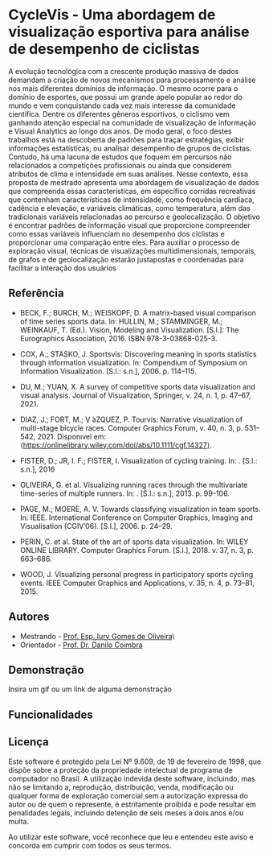 
# CycleVis - Uma abordagem de visualização esportiva para análise de desempenho de ciclistas 

A evolução tecnológica com a crescente produção massiva de dados demandam a criação
de novos mecanismos para processamento e análise nos mais diferentes domínios de informação. O mesmo ocorre para o domínio de esportes, que possui um grande apelo popular ao redor do mundo e vem conquistando cada vez mais interesse da comunidade científica. Dentre os diferentes gêneros esportivos, o ciclismo vem ganhando atenção especial na comunidade de visualização de informação e Visual Analytics ao longo dos anos. De modo geral, o foco destes trabalhos está na descoberta de padrões para traçar estratégias, exibir informações estatísticas, ou analisar desempenho de grupos de ciclistas. Contudo, há uma lacuna de estudos que foquem em percursos não relacionados a competições profissionais ou ainda que considerem atributos de clima e intensidade em suas análises. Nesse contexto, essa proposta de mestrado apresenta uma abordagem de visualização de dados que compreenda essas características, em específico corridas recreativas que contenham características de intensidade, como frequência cardíaca, cadência e elevação, e variáveis climáticas, como temperatura, além das tradicionais variáveis relacionadas ao
percurso e geolocalização. O objetivo é encontrar padrões de informação visual que proporcione compreender como essas variáveis influenciam no desempenho dos ciclistas e proporcionar uma comparação entre eles. Para auxiliar o processo de exploração visual, técnicas de visualizações multidimensionais, temporais, de grafos e de geolocalização estarão justapostas e coordenadas para facilitar a interação dos usuários


## Referência

 - BECK, F.; BURCH, M.; WEISKOPF, D. A matrix-based visual comparison of time series sports data. In: HULLIN, M.; STAMMINGER, M.; WEINKAUF, T. (Ed.). Vision, Modeling and Visualization. [S.l.]: The Eurographics Association, 2016. ISBN 978-3-03868-025-3.

 - COX, A.; STASKO, J. Sportsvis: Discovering meaning in sports statistics through information visualization. In: Compendium of Symposium on Information Visualization. [S.l.: s.n.], 2006. p. 114–115.

- DU, M.; YUAN, X. A survey of competitive sports data visualization and visual analysis. Journal of Visualization, Springer, v. 24, n. 1, p. 47–67, 2021.

- DIAZ, J.; FORT, M.; V ́aZQUEZ, P. Tourvis: Narrative visualization of multi-stage bicycle races. Computer Graphics Forum, v. 40, n. 3, p. 531–542, 2021. Disponıvel em: ⟨https://onlinelibrary.wiley.com/doi/abs/10.1111/cgf.14327⟩.

- FISTER, D.; JR, I. F.; FISTER, I. Visualization of cycling training. In: . [S.l.: s.n.], 2016

- OLIVEIRA, G. et al. Visualizing running races through the multivariate time-series of multiple runners. In: . [S.l.: s.n.], 2013. p. 99–106.

- PAGE, M.; MOERE, A. V. Towards classifying visualization in team sports. In: IEEE. International Conference on Computer Graphics, Imaging and Visualisation (CGIV’06). [S.l.], 2006. p. 24–29.

- PERIN, C. et al. State of the art of sports data visualization. In: WILEY ONLINE LIBRARY. Computer Graphics Forum. [S.l.], 2018. v. 37, n. 3, p. 663–686.

- WOOD, J. Visualizing personal progress in participatory sports cycling events. IEEE Computer Graphics and Applications, v. 35, n. 4, p. 73–81, 2015.
## Autores

- Mestrando - [Prof. Esp. Iury Gomes de Oliveira](https://github.com/iurygdeoliveira)\
- Orientador - [Prof. Dr. Danilo Coimbra](http://lattes.cnpq.br/9590398895954821)


## Demonstração

Insira um gif ou um link de alguma demonstração


## Funcionalidades


    
## Licença

Este software é protegido pela Lei Nº 9.609, de 19 de fevereiro de 1998, que dispõe sobre a 
proteção da propriedade intelectual de programa de computador no Brasil. A utilização indevida 
deste software, incluindo, mas não se limitando a, reprodução, distribuição, venda, modificação 
ou qualquer forma de exploração comercial sem a autorização expressa do autor ou de quem o 
represente, é estritamente proibida e pode resultar em penalidades legais, incluindo detenção de 
seis meses a dois anos e/ou multa.

Ao utilizar este software, você reconhece que leu e entendeu este aviso e concorda em cumprir com todos os seus termos.




